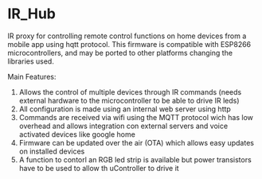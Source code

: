 # IR_Hub
IR proxy for controlling remote control functions on home devices from a mobile app using hqtt protocol.
This firmware is compatible with ESP8266 microcontrollers, and may be ported to other platforms changing the libraries used.

Main  Features:
1) Allows the control of multiple devices through IR commands (needs external hardware to the microcontroller to be able to drive IR leds)
2) All configuration is made using an internal web server using http
3) Commands are received via wifi using the MQTT protocol wich has low overhead and allows integration con external servers and voice activated devices like google home
4) Firmware can be updated over the air (OTA) which allows easy updates on installed devices
5) A function to contorl an RGB led strip is available but power transistors have to be used to allow th uController to drive it
